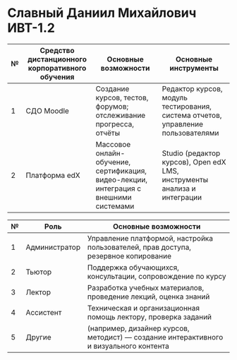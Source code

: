 # Славный Даниил Михайлович ИВТ-1.2

| № | Средство дистанционного корпоративного обучения | Основные возможности                                                                  | Основные инструменты                                                             |
| - | ----------------------------------------------- | ------------------------------------------------------------------------------------- | -------------------------------------------------------------------------------- |
| 1 | СДО Moodle                                      | Создание курсов, тестов, форумов; отслеживание прогресса, отчёты                      | Редактор курсов, модуль тестирования, система отчетов, управление пользователями |
| 2 | Платформа edX                                   | Массовое онлайн-обучение, сертификация, видео-лекции, интеграция с внешними системами | Studio (редактор курсов), Open edX LMS, инструменты анализа и интеграции         |


| № | Роль          | Основные возможности                                                                   |
| - | ------------- | -------------------------------------------------------------------------------------- |
| 1 | Администратор | Управление платформой, настройка пользователей, прав доступа, резервное копирование    |
| 2 | Тьютор        | Поддержка обучающихся, консультации, сопровождение по курсу                            |
| 3 | Лектор        | Разработка учебных материалов, проведение лекций, оценка знаний                        |
| 4 | Ассистент     | Техническая и организационная помощь лектору, проверка заданий                         |
| 5 | Другие        | (например, дизайнер курсов, методист) — создание интерактивного и визуального контента |
